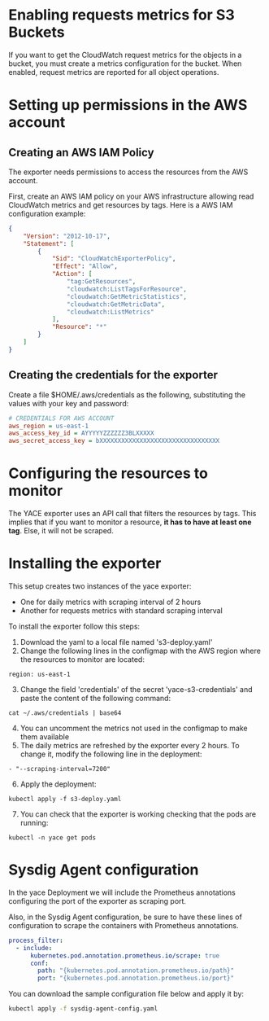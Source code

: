 # Enabling requests metrics for S3 Buckets
If you want to get the CloudWatch request metrics for the objects in a bucket, you must create a metrics configuration for the bucket.
When enabled, request metrics are reported for all object operations.

# Setting up permissions in the AWS account
## Creating an AWS IAM Policy
The exporter needs permissions to access the resources from the AWS account.

First, create an AWS IAM policy on your AWS infrastructure allowing read CloudWatch metrics and get resources by tags.
Here is a AWS IAM configuration example:

```json
{
    "Version": "2012-10-17",
    "Statement": [
        {
            "Sid": "CloudWatchExporterPolicy",
            "Effect": "Allow",
            "Action": [
                "tag:GetResources",
                "cloudwatch:ListTagsForResource",
                "cloudwatch:GetMetricStatistics",
                "cloudwatch:GetMetricData",
                "cloudwatch:ListMetrics"
            ],
            "Resource": "*"
        }
    ]
}
```

## Creating the credentials for the exporter
Create a file $HOME/.aws/credentials as the following, substituting the values with your key and password:

```ini
# CREDENTIALS FOR AWS ACCOUNT
aws_region = us-east-1
aws_access_key_id = AYYYYYZZZZZZ3BLXXXXX
aws_secret_access_key = bXXXXXXXXXXXXXXXXXXXXXXXXXXXXXXXXX
```

# Configuring the resources to monitor
The YACE exporter uses an API call that filters the resources by tags. 
This implies that if you want to monitor a resource, **it has to have at least one tag**. Else, it will not be scraped.

# Installing the exporter
This setup creates two instances of the yace exporter:
- One for daily metrics with scraping interval of 2 hours
- Another for requests metrics with standard scraping interval

To install the exporter follow this steps:

1. Download the yaml to a local file named 's3-deploy.yaml'
2. Change the following lines in the configmap with the AWS region where the resources to monitor are located:
```
region: us-east-1
```
3. Change the field 'credentials' of the secret 'yace-s3-credentials' and paste the content of the following command:
```
cat ~/.aws/credentials | base64
```
4. You can uncomment the metrics not used in the configmap to make them available
5. The daily metrics are refreshed by the exporter every 2 hours. To change it, modify the following line in the deployment:
```
- "--scraping-interval=7200"
```
6. Apply the deployment:
```
kubectl apply -f s3-deploy.yaml
```
7. You can check that the exporter is working checking that the pods are running:
```
kubectl -n yace get pods
```

# Sysdig Agent configuration
In the yace Deployment we will include the Prometheus annotations configuring the port of the exporter as scraping port.    

Also, in the Sysdig Agent configuration, be sure to have these lines of configuration to scrape the containers with Prometheus annotations.
```yaml
process_filter:
  - include:
      kubernetes.pod.annotation.prometheus.io/scrape: true
      conf:
        path: "{kubernetes.pod.annotation.prometheus.io/path}"
        port: "{kubernetes.pod.annotation.prometheus.io/port}"
```

You can download the sample configuration file below and apply it by:
```bash
kubectl apply -f sysdig-agent-config.yaml
```